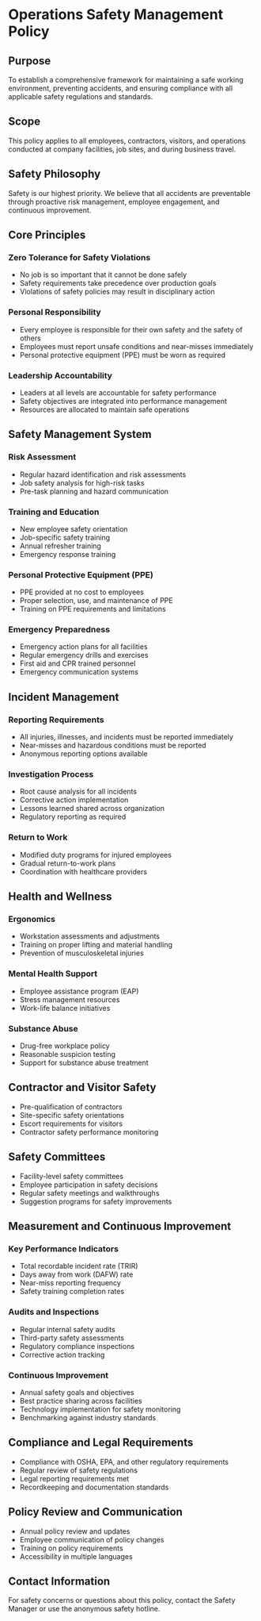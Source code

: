 # Operations Safety Management Policy

## Purpose
To establish a comprehensive framework for maintaining a safe working environment, preventing accidents, and ensuring compliance with all applicable safety regulations and standards.

## Scope
This policy applies to all employees, contractors, visitors, and operations conducted at company facilities, job sites, and during business travel.

## Safety Philosophy
Safety is our highest priority. We believe that all accidents are preventable through proactive risk management, employee engagement, and continuous improvement.

## Core Principles

### Zero Tolerance for Safety Violations
- No job is so important that it cannot be done safely
- Safety requirements take precedence over production goals
- Violations of safety policies may result in disciplinary action

### Personal Responsibility
- Every employee is responsible for their own safety and the safety of others
- Employees must report unsafe conditions and near-misses immediately
- Personal protective equipment (PPE) must be worn as required

### Leadership Accountability
- Leaders at all levels are accountable for safety performance
- Safety objectives are integrated into performance management
- Resources are allocated to maintain safe operations

## Safety Management System

### Risk Assessment
- Regular hazard identification and risk assessments
- Job safety analysis for high-risk tasks
- Pre-task planning and hazard communication

### Training and Education
- New employee safety orientation
- Job-specific safety training
- Annual refresher training
- Emergency response training

### Personal Protective Equipment (PPE)
- PPE provided at no cost to employees
- Proper selection, use, and maintenance of PPE
- Training on PPE requirements and limitations

### Emergency Preparedness
- Emergency action plans for all facilities
- Regular emergency drills and exercises
- First aid and CPR trained personnel
- Emergency communication systems

## Incident Management

### Reporting Requirements
- All injuries, illnesses, and incidents must be reported immediately
- Near-misses and hazardous conditions must be reported
- Anonymous reporting options available

### Investigation Process
- Root cause analysis for all incidents
- Corrective action implementation
- Lessons learned shared across organization
- Regulatory reporting as required

### Return to Work
- Modified duty programs for injured employees
- Gradual return-to-work plans
- Coordination with healthcare providers

## Health and Wellness

### Ergonomics
- Workstation assessments and adjustments
- Training on proper lifting and material handling
- Prevention of musculoskeletal injuries

### Mental Health Support
- Employee assistance program (EAP)
- Stress management resources
- Work-life balance initiatives

### Substance Abuse
- Drug-free workplace policy
- Reasonable suspicion testing
- Support for substance abuse treatment

## Contractor and Visitor Safety
- Pre-qualification of contractors
- Site-specific safety orientations
- Escort requirements for visitors
- Contractor safety performance monitoring

## Safety Committees
- Facility-level safety committees
- Employee participation in safety decisions
- Regular safety meetings and walkthroughs
- Suggestion programs for safety improvements

## Measurement and Continuous Improvement

### Key Performance Indicators
- Total recordable incident rate (TRIR)
- Days away from work (DAFW) rate
- Near-miss reporting frequency
- Safety training completion rates

### Audits and Inspections
- Regular internal safety audits
- Third-party safety assessments
- Regulatory compliance inspections
- Corrective action tracking

### Continuous Improvement
- Annual safety goals and objectives
- Best practice sharing across facilities
- Technology implementation for safety monitoring
- Benchmarking against industry standards

## Compliance and Legal Requirements
- Compliance with OSHA, EPA, and other regulatory requirements
- Regular review of safety regulations
- Legal reporting requirements met
- Recordkeeping and documentation standards

## Policy Review and Communication
- Annual policy review and updates
- Employee communication of policy changes
- Training on policy requirements
- Accessibility in multiple languages

## Contact Information
For safety concerns or questions about this policy, contact the Safety Manager or use the anonymous safety hotline.
